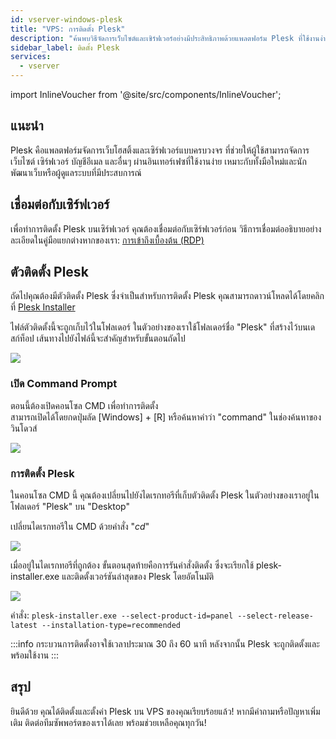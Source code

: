 ```yaml
---
id: vserver-windows-plesk
title: "VPS: การติดตั้ง Plesk"
description: "ค้นพบวิธีจัดการเว็บไซต์และเซิร์ฟเวอร์อย่างมีประสิทธิภาพด้วยแพลตฟอร์ม Plesk ที่ใช้งานง่าย เหมาะสำหรับมือใหม่และมือโปร → เรียนรู้เพิ่มเติมตอนนี้"
sidebar_label: ติดตั้ง Plesk
services:
  - vserver
---
```


import InlineVoucher from '@site/src/components/InlineVoucher';

## แนะนำ

Plesk คือแพลตฟอร์มจัดการเว็บโฮสติ้งและเซิร์ฟเวอร์แบบครบวงจร ที่ช่วยให้ผู้ใช้สามารถจัดการเว็บไซต์ เซิร์ฟเวอร์ บัญชีอีเมล และอื่นๆ ผ่านอินเทอร์เฟซที่ใช้งานง่าย เหมาะกับทั้งมือใหม่และนักพัฒนาเว็บหรือผู้ดูแลระบบที่มีประสบการณ์  
<InlineVoucher />


## เชื่อมต่อกับเซิร์ฟเวอร์

เพื่อทำการติดตั้ง Plesk บนเซิร์ฟเวอร์ คุณต้องเชื่อมต่อกับเซิร์ฟเวอร์ก่อน วิธีการเชื่อมต่ออธิบายอย่างละเอียดในคู่มือแยกต่างหากของเรา: [การเข้าถึงเบื้องต้น (RDP)](vserver-windows-userdp.md)

## ตัวติดตั้ง Plesk

ถัดไปคุณต้องมีตัวติดตั้ง Plesk ซึ่งจำเป็นสำหรับการติดตั้ง Plesk คุณสามารถดาวน์โหลดได้โดยคลิกที่ [Plesk Installer](https://installer-win.plesk.com/plesk-installer.exe)

ไฟล์ตัวติดตั้งนี้จะถูกเก็บไว้ในโฟลเดอร์ ในตัวอย่างของเราใช้โฟลเดอร์ชื่อ "Plesk" ที่สร้างไว้บนเดสก์ท็อป เส้นทางไปยังไฟล์นี้จะสำคัญสำหรับขั้นตอนถัดไป

![](https://screensaver01.zap-hosting.com/index.php/s/kLWzpPdxXRPKbHP/preview)

### เปิด Command Prompt

ตอนนี้ต้องเปิดคอนโซล CMD เพื่อทำการติดตั้ง  
สามารถเปิดได้โดยกดปุ่มลัด [Windows] + [R] หรือค้นหาคำว่า "command" ในช่องค้นหาของวินโดวส์

![](https://screensaver01.zap-hosting.com/index.php/s/Bxy33gxjASsf5G3/preview)

### การติดตั้ง Plesk

ในคอนโซล CMD นี้ คุณต้องเปลี่ยนไปยังไดเรกทอรีที่เก็บตัวติดตั้ง Plesk ในตัวอย่างของเราอยู่ในโฟลเดอร์ "Plesk" บน "Desktop"

เปลี่ยนไดเรกทอรีใน CMD ด้วยคำสั่ง "*cd*"

![](https://screensaver01.zap-hosting.com/index.php/s/QzQmFzpi3SDQbbE/preview)

เมื่ออยู่ในไดเรกทอรีที่ถูกต้อง ขั้นตอนสุดท้ายคือการรันคำสั่งติดตั้ง ซึ่งจะเรียกใช้ plesk-installer.exe และติดตั้งเวอร์ชันล่าสุดของ Plesk โดยอัตโนมัติ

![](https://screensaver01.zap-hosting.com/index.php/s/2XcY2WEyX48RM4G/preview)

คำสั่ง: `plesk-installer.exe --select-product-id=panel --select-release-latest --installation-type=recommended`

:::info
กระบวนการติดตั้งอาจใช้เวลาประมาณ 30 ถึง 60 นาที หลังจากนั้น Plesk จะถูกติดตั้งและพร้อมใช้งาน
:::


## สรุป

ยินดีด้วย คุณได้ติดตั้งและตั้งค่า Plesk บน VPS ของคุณเรียบร้อยแล้ว! หากมีคำถามหรือปัญหาเพิ่มเติม ติดต่อทีมซัพพอร์ตของเราได้เลย พร้อมช่วยเหลือคุณทุกวัน!

<InlineVoucher />